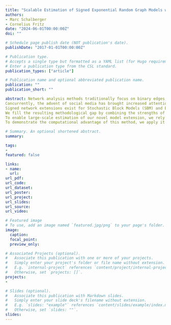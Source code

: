 ```yaml
---
title: "Scalable Estimation of Signed Exponential Random Graph Models with Local Dependence"
authors:
- Marc Schalberger
- Cornelius Fritz
date: "2024-06-01T00:00:00Z"
doi: ""

# Schedule page publish date (NOT publication's date).
publishDate: "2017-01-01T00:00:00Z"

# Publication type.
# Accepts a single type but formatted as a YAML list (for Hugo requirements).
# Enter a publication type from the CSL standard.
publication_types: ["article"]

# Publication name and optional abbreviated publication name.
publication: ""
publication_short: ""

abstract: Network analysis methods traditionally focus on binary edges, where relationships are either positive (e.g., alliances, friendships) or negative (e.g., rivalries, conflicts). However, in many real-life scenarios, these two types of relationships can occur simultaneously and are, hence, better characterized by signed interactions of cooperation, neutrality, or conflict.
Concurrently, the advent of social media has brought increased attention to this area, as the inclusion of negative ties has proven to enrich analysis in polarized discussions. Nowadays, most networks are observed digitally, generating vast amounts of data.
Signed network extensions exist for Stochastic Block Models (SBM) and Exponential Family Random Graph Models (ERGM), but they have inherent shortcomings. While the SBM can represent cohesive subgroups among the nodes, it implies conditional independence for the formation of ties between nodes, which is unrealistic for networks exhibiting more dependence among edges. On the other hand, ERGMs offer more flexibility in modeling a variety of network properties. However, the assumption of global dependence (i.e., each edge may depend on every other edge) makes them infeasible and unrealistic for large networks. Additionally, the estimation process, which is often based on Markov Chain Monte Carlo methods, often fails due to the complexity and size of the data, as larger networks can lead to degenerate models with poor sampling properties and longer mixing times.
We fill the resulting methodological gap by combining the strengths of both models while simultaneously addressing their respective weaknesses, introducing local dependence based on non-overlapping neighborhoods. Our model assumes that each node is only aware of the activities within its neighborhood. Consequently, the formation of within-neighborhood edges can be characterized by a more complex ERGM, while between-neighborhood edges are not affected by endogenous effects (i.e., internal and structural influences within a network) that rely on knowledge of neighboring areas. For example, in a social network, individuals may form friendships within their immediate circle without being influenced by the entire network.
To enable large-scale estimation of our novel model extension, we rely on a two-step estimation approach. In the first step, the network is decomposed into sub-networks by approximating the likelihood of the model with an SBM for signed networks. This step is carried out with the help of a variational approximation and computationally fast MM updates. In the second step, the parameters are estimated given the previously estimated block structure with known methods for ERGMs. Thereby, we enable the estimation of signed ERGMs under local dependencies for large signed networks encompassing thousands of nodes.
To demonstrate the computational advantage of this method, we apply it to both synthetic and real data. We consider a signed Wikipedia network with over 2,000 nodes, where Wikipedia editors undo (negative) or redo (positive) the contributions of other editors. This dataset is particularly suitable for a model that assumes local dependency, as contributors are likely to possess knowledge limited to their focus areas, and through our analysis, we successfully identified these focus areas.

# Summary. An optional shortened abstract.
summary: 

tags:
- 
featured: false

links:
- name:
  url: 
url_pdf: 
url_code: 
url_dataset: 
url_poster: 
url_project: 
url_slides: 
url_source: 
url_video: 

# Featured image
# To use, add an image named `featured.jpg/png` to your page's folder. 
image:
  caption: 
  focal_point:
  preview_only:

# Associated Projects (optional).
#   Associate this publication with one or more of your projects.
#   Simply enter your project's folder or file name without extension.
#   E.g. `internal-project` references `content/project/internal-project/index.md`.
#   Otherwise, set `projects: []`.
projects:
- 

# Slides (optional).
#   Associate this publication with Markdown slides.
#   Simply enter your slide deck's filename without extension.
#   E.g. `slides: "example"` references `content/slides/example/index.md`.
#   Otherwise, set `slides: ""`.
slides: 
---
```

